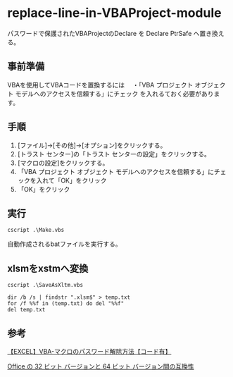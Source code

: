 # replace-line-in-VBAProject-module
パスワードで保護されたVBAProjectのDeclare を Declare PtrSafe へ置き換える。

## 事前準備

VBAを使用してVBAコードを置換するには
　・「VBA プロジェクト オブジェクト モデルへのアクセスを信頼する」にチェック
を入れるておく必要があります。

## 手順

1. [ファイル]→[その他]→[オプション]をクリックする。
1. [トラスト センター]の「トラスト センターの設定」をクリックする。
1. [マクロの設定]をクリックする。
1. 「VBA プロジェクト オブジェクト モデルへのアクセスを信頼する」にチェックを入れて「OK」をクリック
1. 「OK」をクリック

## 実行

```
cscript .\Make.vbs
```

自動作成されるbatファイルを実行する。

## xlsmをxstmへ変換

```
cscript .\SaveAsXltm.vbs

dir /b /s | findstr ".xlsm$" > temp.txt
for /f %%f in (temp.txt) do del "%%f"
del temp.txt
```

## 参考

[【EXCEL】VBA-マクロのパスワード解除方法【コード有】](https://nkmrdai.com/vba-password-unrocked/)

[Office の 32 ビット バージョンと 64 ビット バージョン間の互換性](https://learn.microsoft.com/ja-jp/office/client-developer/shared/compatibility-between-the-32-bit-and-64-bit-versions-of-office)